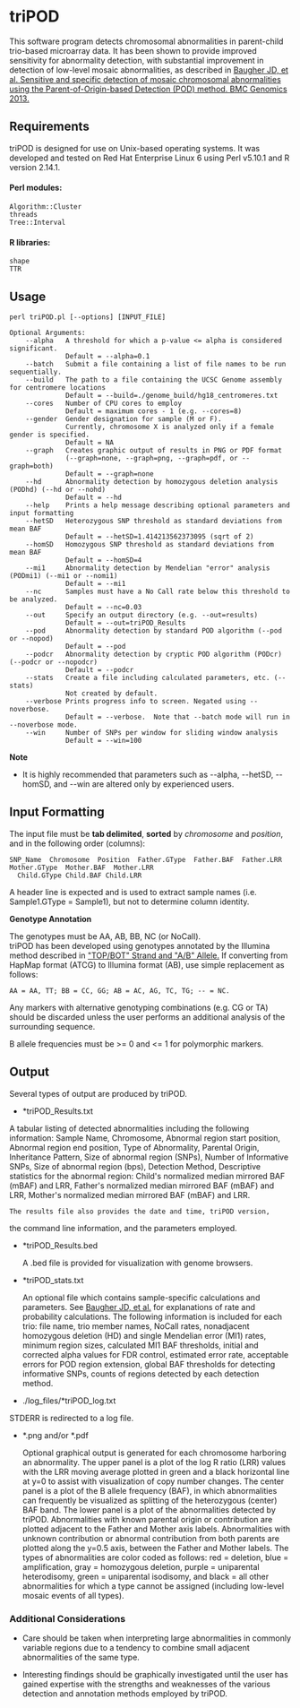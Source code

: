 triPOD
======

This software program detects chromosomal abnormalities in parent-child
trio-based microarray data. It has been shown to provide improved 
sensitivity for abnormality detection, with substantial improvement in 
detection of low-level mosaic abnormalities, as described in 
[Baugher JD, et al. Sensitive and specific detection of mosaic chromosomal abnormalities using the Parent-of-Origin-based Detection (POD) method. BMC Genomics 2013.](http://www.biomedcentral.com/1471-2164/14/367/)

## Requirements
triPOD is designed for use on Unix-based operating systems.  It was
developed and tested on Red Hat Enterprise Linux 6 using Perl v5.10.1
and R version 2.14.1.

#### Perl modules:
    Algorithm::Cluster
    threads
    Tree::Interval
#### R libraries:
    shape
    TTR

## Usage
    perl triPOD.pl [--options] [INPUT_FILE]

    Optional Arguments:
	    --alpha   A threshold for which a p-value <= alpha is considered significant.  
                  Default = --alpha=0.1
	    --batch   Submit a file containing a list of file names to be run sequentially.
    	--build   The path to a file containing the UCSC Genome assembly for centromere locations  			
                  Default = --build=./genome_build/hg18_centromeres.txt
	    --cores   Number of CPU cores to employ 
                  Default = maximum cores - 1 (e.g. --cores=8)
	    --gender  Gender designation for sample (M or F). 
                  Currently, chromosome X is analyzed only if a female gender is specified.
                  Default = NA
	    --graph   Creates graphic output of results in PNG or PDF format 
                  (--graph=none, --graph=png, --graph=pdf, or --graph=both)
                  Default = --graph=none
	    --hd      Abnormality detection by homozygous deletion analysis (PODhd) (--hd or --nohd) 
                  Default = --hd
	    --help    Prints a help message describing optional parameters and input formatting
    	--hetSD   Heterozygous SNP threshold as standard deviations from mean BAF
                  Default = --hetSD=1.414213562373095 (sqrt of 2)
	    --homSD   Homozygous SNP threshold as standard deviations from mean BAF 
                  Default = --homSD=4
	    --mi1     Abnormality detection by Mendelian "error" analysis (PODmi1) (--mi1 or --nomi1) 
                  Default = --mi1
	    --nc      Samples must have a No Call rate below this threshold to be analyzed. 
                  Default = --nc=0.03
	    --out     Specify an output directory (e.g. --out=results) 
                  Default = --out=triPOD_Results
	    --pod     Abnormality detection by standard POD algorithm (--pod or --nopod) 
                  Default = --pod
	    --podcr   Abnormality detection by cryptic POD algorithm (PODcr) (--podcr or --nopodcr) 
                  Default = --podcr
	    --stats   Create a file including calculated parameters, etc. (--stats) 
                  Not created by default.
	    --verbose Prints progress info to screen. Negated using --noverbose. 
                  Default = --verbose.	Note that --batch mode will run in --noverbose mode.
	    --win     Number of SNPs per window for sliding window analysis
                  Default = --win=100

**Note** 

  - It is highly recommended that parameters such as --alpha, --hetSD, --homSD,
  and --win are altered only by experienced users.

## Input Formatting

  The input file must be **tab delimited**, **sorted** by *chromosome* and 
  *position*, and in the following order (columns): 
    
    SNP_Name  Chromosome  Position  Father.GType  Father.BAF  Father.LRR  Mother.GType  Mother.BAF  Mother.LRR
      Child.GType Child.BAF Child.LRR

  A header line is expected and is used to extract sample names 
  (i.e. Sample1.GType = Sample1), but not to determine column identity.

**Genotype Annotation**

  The genotypes must be AA, AB, BB, NC (or NoCall).  
	triPOD has been developed using genotypes annotated by the Illumina method 
  described in ["TOP/BOT" Strand and "A/B" Allele.](www.illumina.com/documents/products/technotes/technote_topbot.pdf) 
  If converting from HapMap format (ATCG) to Illumina format (AB), 
  use simple replacement as follows: 
    
    AA = AA, TT; BB = CC, GG; AB = AC, AG, TC, TG; -- = NC. 
  
  Any markers with alternative genotyping combinations (e.g. CG or TA) should 
  be discarded unless the user performs an additional analysis of the 
  surrounding sequence.

  B allele frequencies must be >= 0 and <= 1 for polymorphic markers. 

## Output 

Several types of output are produced by triPOD.
	
  - *triPOD_Results.txt
  
  A tabular listing of detected abnormalities including the following information:
	  Sample Name, Chromosome, Abnormal region start position, Abnormal
	  region end position, Type of Abnormality, Parental Origin,
	  Inheritance Pattern, Size of abnormal region (SNPs), Number of
	  Informative SNPs, Size of abnormal region (bps), Detection
	  Method, 
    Descriptive statistics for the abnormal region: 
	  Child's normalized median mirrored BAF (mBAF) and LRR, 
	  Father's normalized median mirrored BAF (mBAF) and LRR,
	  Mother's normalized median mirrored BAF (mBAF) and LRR.
	
	The results file also provides the date and time, triPOD version, 
  the command line information, and the parameters employed.
	
  - *triPOD_Results.bed
  
	A .bed file is provided for visualization with genome browsers.  
	
  - *triPOD_stats.txt
  
	An optional file which contains sample-specific calculations and
	parameters.  See [Baugher JD, et al.](http://www.biomedcentral.com/1471-2164/14/367/) 
  for explanations of rate and probability calculations. The 
  following information is included for each trio: 
  file name, trio member names, NoCall rates, 
  nonadjacent homozygous deletion (HD) and single
	Mendelian error (MI1) rates, minimum region sizes, calculated
	MI1 BAF thresholds, initial and corrected alpha values for FDR
	control, estimated error rate, acceptable errors for POD
	region extension, global BAF thresholds for detecting
	informative SNPs, counts of regions detected by each detection
	method.  
	
  - ./log_files/*triPOD_log.txt 
	
  STDERR is redirected to a log file.  
	
  - *.png and/or *.pdf
  
	Optional graphical output is generated for each chromosome 
	harboring an abnormality. The upper panel is a plot of the log 
	R ratio (LRR) values with the LRR moving average plotted in green
	and a black horizontal line at y=0 to assist with visualization of
	copy number changes. The center panel is a plot of the B allele 
	frequency (BAF), in which abnormalities can frequently be 
	visualized as splitting of the heterozygous (center) BAF band. The 
	lower panel is a plot of the abnormalities detected by triPOD. 
	Abnormalities with known parental origin or contribution are 
	plotted adjacent to the Father and Mother axis labels. 
	Abnormalities with unknown contribution or abnormal contribution 
	from both parents are plotted along the y=0.5 axis, between the 
	Father and Mother labels. The types of abnormalities are color 
	coded as follows: red = deletion, blue = amplification, gray = 
	homozygous deletion, purple = uniparental heterodisomy, green = 
	uniparental isodisomy, and black = all other abnormalities for 
	which a type cannot be assigned (including low-level mosaic 
	events of all types). 

### Additional Considerations

  - Care should be taken when interpreting large abnormalities in 
  commonly variable regions due to a tendency to combine small 
  adjacent abnormalities of the same type.
  
  - Interesting findings should be graphically investigated until 
  the user has gained expertise with the strengths and weaknesses 
  of the various detection and annotation methods employed by triPOD. 
